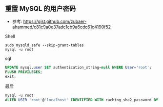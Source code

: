 ## 重置 MySQL 的用户密码

- 参考: https://gist.github.com/zubaer-ahammed/c81c9a0e37adc1cb9a6cdc61c4190f52

Shell

```shell
sudo mysqld_safe --skip-grant-tables
mysql -u root
```

sql

```sql
UPDATE mysql.user SET authentication_string=null WHERE User='root';
FLUSH PRIVILEGES;
exit;
```

最后

```sql
mysql -u root
ALTER USER 'root'@'localhost' IDENTIFIED WITH caching_sha2_password BY 'password';
```
